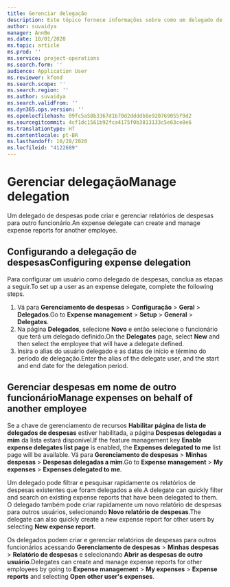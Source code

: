 ```yaml
---
title: Gerenciar delegação
description: Este tópico fornece informações sobre como um delegado de despesas pode criar e gerenciar relatórios de despesas para outro funcionário.
author: suvaidya
manager: AnnBe
ms.date: 10/01/2020
ms.topic: article
ms.prod: ''
ms.service: project-operations
ms.search.form: ''
audience: Application User
ms.reviewer: kfend
ms.search.scope: ''
ms.search.region: ''
ms.author: suvaidya
ms.search.validFrom: ''
ms.dyn365.ops.version: ''
ms.openlocfilehash: 09fc5a58b3367d1b70d2ddddb8e920769055f9d2
ms.sourcegitcommit: 4cf1dc1561b92fca4175f0b3813133c5e63ce8e6
ms.translationtype: HT
ms.contentlocale: pt-BR
ms.lasthandoff: 10/28/2020
ms.locfileid: "4122689"
---
```

# <a name="manage-delegation"></a><span data-ttu-id="b46ed-103">Gerenciar delegação</span><span class="sxs-lookup"><span data-stu-id="b46ed-103">Manage delegation</span></span>
<span data-ttu-id="b46ed-104">Um delegado de despesas pode criar e gerenciar relatórios de despesas para outro funcionário.</span><span class="sxs-lookup"><span data-stu-id="b46ed-104">An expense delegate can create and manage expense reports for another employee.</span></span>

## <a name="configuring-expense-delegation"></a><span data-ttu-id="b46ed-105">Configurando a delegação de despesas</span><span class="sxs-lookup"><span data-stu-id="b46ed-105">Configuring expense delegation</span></span>

<span data-ttu-id="b46ed-106">Para configurar um usuário como delegado de despesas, conclua as etapas a seguir.</span><span class="sxs-lookup"><span data-stu-id="b46ed-106">To set up a user as an expense delegate, complete the following steps.</span></span> 
1. <span data-ttu-id="b46ed-107">Vá para **Gerenciamento de despesas** > **Configuração** > **Geral** > **Delegados**.</span><span class="sxs-lookup"><span data-stu-id="b46ed-107">Go to **Expense management** > **Setup** > **General** > **Delegates**.</span></span> 
2. <span data-ttu-id="b46ed-108">Na página **Delegados**, selecione **Novo** e então selecione o funcionário que terá um delegado definido.</span><span class="sxs-lookup"><span data-stu-id="b46ed-108">On the **Delegates** page, select **New** and then select the employee that will have a delegate defined.</span></span> 
3. <span data-ttu-id="b46ed-109">Insira o alias do usuário delegado e as datas de início e término do período de delegação.</span><span class="sxs-lookup"><span data-stu-id="b46ed-109">Enter the alias of the delegate user, and the start and end date for the delegation period.</span></span>

## <a name="manage-expenses-on-behalf-of-another-employee"></a><span data-ttu-id="b46ed-110">Gerenciar despesas em nome de outro funcionário</span><span class="sxs-lookup"><span data-stu-id="b46ed-110">Manage expenses on behalf of another employee</span></span>

<span data-ttu-id="b46ed-111">Se a chave de gerenciamento de recursos **Habilitar página de lista de delegados de despesas** estiver habilitada, a página **Despesas delegadas a mim** da lista estará disponível.</span><span class="sxs-lookup"><span data-stu-id="b46ed-111">If the feature management key **Enable expense delegates list page** is enabled, the **Expenses delegated to me** list page will be available.</span></span> <span data-ttu-id="b46ed-112">Vá para **Gerenciamento de despesas** > **Minhas despesas** > **Despesas delegadas a mim**.</span><span class="sxs-lookup"><span data-stu-id="b46ed-112">Go to **Expense management** > **My expenses** > **Expenses delegated to me**.</span></span>

<span data-ttu-id="b46ed-113">Um delegado pode filtrar e pesquisar rapidamente os relatórios de despesas existentes que foram delegados a ele.</span><span class="sxs-lookup"><span data-stu-id="b46ed-113">A delegate can quickly filter and search on existing expense reports that have been delegated to them.</span></span> <span data-ttu-id="b46ed-114">O delegado também pode criar rapidamente um novo relatório de despesas para outros usuários, selecionando **Novo relatório de despesas**.</span><span class="sxs-lookup"><span data-stu-id="b46ed-114">The delegate can also quickly create a new expense report for other users by selecting **New expense report**.</span></span>

<span data-ttu-id="b46ed-115">Os delegados podem criar e gerenciar relatórios de despesas para outros funcionários acessando **Gerenciamento de despesas** > **Minhas despesas** > **Relatório de despesas** e selecionando **Abrir as despesas de outro usuário**.</span><span class="sxs-lookup"><span data-stu-id="b46ed-115">Delegates can create and manage expense reports for other employees by going to **Expense management** > **My expenses** > **Expense reports** and selecting **Open other user's expenses**.</span></span>
